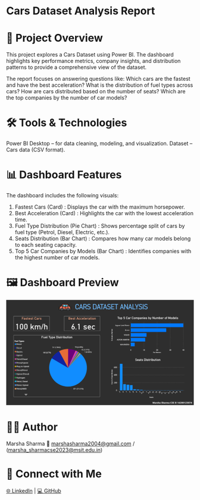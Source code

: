 # Cars Dataset Analysis Report

# 📌 Project Overview

This project explores a Cars Dataset using Power BI.
The dashboard highlights key performance metrics, company insights, and distribution patterns to provide a comprehensive view of the dataset.

The report focuses on answering questions like:
Which cars are the fastest and have the best acceleration?
What is the distribution of fuel types across cars?
How are cars distributed based on the number of seats?
Which are the top companies by the number of car models?

# 🛠️ Tools & Technologies

Power BI Desktop – for data cleaning, modeling, and visualization.
Dataset – Cars data (CSV format).

# 📊 Dashboard Features

The dashboard includes the following visuals:
1. Fastest Cars (Card) : Displays the car with the maximum horsepower.
2. Best Acceleration (Card) : Highlights the car with the lowest acceleration time.
3. Fuel Type Distribution (Pie Chart) : Shows percentage split of cars by fuel type (Petrol, Diesel, Electric, etc.).
4. Seats Distribution (Bar Chart) : Compares how many car models belong to each seating capacity.
5. Top 5 Car Companies by Models (Bar Chart) : Identifies companies with the highest number of car models.

# 🖼️ Dashboard Preview

<p align="center">
  <img src="dashboard.png" alt="Dashboard Preview" width="700"/>
</p>

# 👩‍💻 Author

Marsha Sharma
📧 marshasharma2004@gmail.com / (marsha_sharmacse2023@msit.edu.in)

# 🔗 Connect with Me  
[🌐 LinkedIn](https://www.linkedin.com/in/marsha-sharma-8b99b42b5/) | [💻 GitHub](https://github.com/04Marsha)
